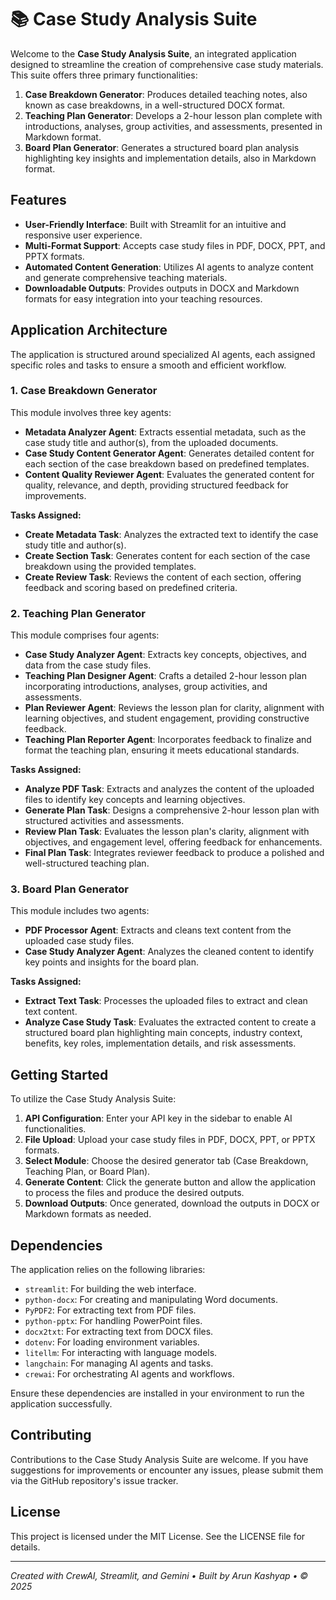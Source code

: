 # 📚 Case Study Analysis Suite

Welcome to the **Case Study Analysis Suite**, an integrated application designed to streamline the creation of comprehensive case study materials. This suite offers three primary functionalities:

1. **Case Breakdown Generator**: Produces detailed teaching notes, also known as case breakdowns, in a well-structured DOCX format.
2. **Teaching Plan Generator**: Develops a 2-hour lesson plan complete with introductions, analyses, group activities, and assessments, presented in Markdown format.
3. **Board Plan Generator**: Generates a structured board plan analysis highlighting key insights and implementation details, also in Markdown format.

## Features

- **User-Friendly Interface**: Built with Streamlit for an intuitive and responsive user experience.
- **Multi-Format Support**: Accepts case study files in PDF, DOCX, PPT, and PPTX formats.
- **Automated Content Generation**: Utilizes AI agents to analyze content and generate comprehensive teaching materials.
- **Downloadable Outputs**: Provides outputs in DOCX and Markdown formats for easy integration into your teaching resources.

## Application Architecture

The application is structured around specialized AI agents, each assigned specific roles and tasks to ensure a smooth and efficient workflow.

### 1. Case Breakdown Generator

This module involves three key agents:

- **Metadata Analyzer Agent**: Extracts essential metadata, such as the case study title and author(s), from the uploaded documents.
- **Case Study Content Generator Agent**: Generates detailed content for each section of the case breakdown based on predefined templates.
- **Content Quality Reviewer Agent**: Evaluates the generated content for quality, relevance, and depth, providing structured feedback for improvements.

**Tasks Assigned:**

- **Create Metadata Task**: Analyzes the extracted text to identify the case study title and author(s).
- **Create Section Task**: Generates content for each section of the case breakdown using the provided templates.
- **Create Review Task**: Reviews the content of each section, offering feedback and scoring based on predefined criteria.

### 2. Teaching Plan Generator

This module comprises four agents:

- **Case Study Analyzer Agent**: Extracts key concepts, objectives, and data from the case study files.
- **Teaching Plan Designer Agent**: Crafts a detailed 2-hour lesson plan incorporating introductions, analyses, group activities, and assessments.
- **Plan Reviewer Agent**: Reviews the lesson plan for clarity, alignment with learning objectives, and student engagement, providing constructive feedback.
- **Teaching Plan Reporter Agent**: Incorporates feedback to finalize and format the teaching plan, ensuring it meets educational standards.

**Tasks Assigned:**

- **Analyze PDF Task**: Extracts and analyzes the content of the uploaded files to identify key concepts and learning objectives.
- **Generate Plan Task**: Designs a comprehensive 2-hour lesson plan with structured activities and assessments.
- **Review Plan Task**: Evaluates the lesson plan's clarity, alignment with objectives, and engagement level, offering feedback for enhancements.
- **Final Plan Task**: Integrates reviewer feedback to produce a polished and well-structured teaching plan.

### 3. Board Plan Generator

This module includes two agents:

- **PDF Processor Agent**: Extracts and cleans text content from the uploaded case study files.
- **Case Study Analyzer Agent**: Analyzes the cleaned content to identify key points and insights for the board plan.

**Tasks Assigned:**

- **Extract Text Task**: Processes the uploaded files to extract and clean text content.
- **Analyze Case Study Task**: Evaluates the extracted content to create a structured board plan highlighting main concepts, industry context, benefits, key roles, implementation details, and risk assessments.

## Getting Started

To utilize the Case Study Analysis Suite:

1. **API Configuration**: Enter your API key in the sidebar to enable AI functionalities.
2. **File Upload**: Upload your case study files in PDF, DOCX, PPT, or PPTX formats.
3. **Select Module**: Choose the desired generator tab (Case Breakdown, Teaching Plan, or Board Plan).
4. **Generate Content**: Click the generate button and allow the application to process the files and produce the desired outputs.
5. **Download Outputs**: Once generated, download the outputs in DOCX or Markdown formats as needed.

## Dependencies

The application relies on the following libraries:

- `streamlit`: For building the web interface.
- `python-docx`: For creating and manipulating Word documents.
- `PyPDF2`: For extracting text from PDF files.
- `python-pptx`: For handling PowerPoint files.
- `docx2txt`: For extracting text from DOCX files.
- `dotenv`: For loading environment variables.
- `litellm`: For interacting with language models.
- `langchain`: For managing AI agents and tasks.
- `crewai`: For orchestrating AI agents and workflows.

Ensure these dependencies are installed in your environment to run the application successfully.

## Contributing

Contributions to the Case Study Analysis Suite are welcome. If you have suggestions for improvements or encounter any issues, please submit them via the GitHub repository's issue tracker.

## License

This project is licensed under the MIT License. See the LICENSE file for details.

---

*Created with CrewAI, Streamlit, and Gemini • Built by Arun Kashyap • © 2025*
